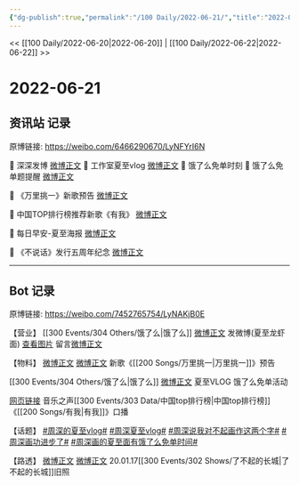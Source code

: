 ```yaml
---
{"dg-publish":true,"permalink":"/100 Daily/2022-06-21/","title":"2022-06-21","created":"2022-12-04T23:20:40.000+08:00","updated":"2023-04-11T14:46:33.000+08:00"}
---
```



<< [[100 Daily/2022-06-20\|2022-06-20]] | [[100 Daily/2022-06-22\|2022-06-22]] >>

# 2022-06-21

## 资讯站 记录

原博链接: https://weibo.com/6466290670/LyNFYrI6N

💫 深深发博 [微博正文](https://m.weibo.cn/6466290670/4782867169416604)
💫 工作室夏至vlog [微博正文](https://m.weibo.cn/6466290670/4782913201115016)
💫 饿了么免单时刻 [](https://m.weibo.cn/6466290670/4782886189795907)
💫 饿了么免单题提醒 [微博正文](https://m.weibo.cn/6466290670/4782889206811056)

💫 《万里挑一》新歌预告 [微博正文](https://m.weibo.cn/6466290670/4782785695583722)

💫 中国TOP排行榜推荐新歌《有我》 [微博正文](https://m.weibo.cn/6466290670/4782938849544129)

💫 每日早安-夏至海报 [微博正文](https://m.weibo.cn/6466290670/4782711271067620)

💫 《不说话》发行五周年纪念 [微博正文](https://m.weibo.cn/6466290670/4782726433735906)

---
## Bot 记录

原博链接: https://weibo.com/7452765754/LyNAKjB0E

【营业】
[[300 Events/304 Others/饿了么\|饿了么]]
[微博正文](https://m.weibo.cn/1736988591/4782865373467470) 发微博(夏至龙虾面)
[查看图片](https://wx1.sinaimg.cn/large/0088n2Pggy1h3g936jf70j30yi07tdgf.jpg) 留言[微博正文](https://m.weibo.cn/1282440983/4782864275608665)

【物料】
[微博正文](https://m.weibo.cn/6896847804/4782782209853025) [微博正文](https://m.weibo.cn/7425544436/4782801318315593) 新歌《[[200 Songs/万里挑一\|万里挑一]]》预告

[[300 Events/304 Others/饿了么\|饿了么]]
[微博正文](https://m.weibo.cn/7478855230/4782911465721488) 夏至VLOG
[](https://m.weibo.cn/1282440983/4782878980571465) 饿了么免单活动

[网页链接](https://weibo.cn/sinaurl?u=https%3A%2F%2Fyspapp.cn%2F2y0) 音乐之声[[300 Events/303 Data/中国top排行榜\|中国top排行榜]]《[[200 Songs/有我\|有我]]》口播

【话题】
[#周深的夏至vlog#](https://s.weibo.com/weibo?q=%23%E5%91%A8%E6%B7%B1%E7%9A%84%E5%A4%8F%E8%87%B3vlog%23)
[#周深夏至vlog#](https://s.weibo.com/weibo?q=%23%E5%91%A8%E6%B7%B1%E5%A4%8F%E8%87%B3vlog%23)
[#周深说我对不起画作这两个字#](https://s.weibo.com/weibo?q=%23%E5%91%A8%E6%B7%B1%E8%AF%B4%E6%88%91%E5%AF%B9%E4%B8%8D%E8%B5%B7%E7%94%BB%E4%BD%9C%E8%BF%99%E4%B8%A4%E4%B8%AA%E5%AD%97%23)
[#周深画功进步了#](https://s.weibo.com/weibo?q=%23%E5%91%A8%E6%B7%B1%E7%94%BB%E5%8A%9F%E8%BF%9B%E6%AD%A5%E4%BA%86%23)
[#周深画的夏至面有饿了么免单时间#](https://s.weibo.com/weibo?q=%23%E5%91%A8%E6%B7%B1%E7%94%BB%E7%9A%84%E5%A4%8F%E8%87%B3%E9%9D%A2%E6%9C%89%E9%A5%BF%E4%BA%86%E4%B9%88%E5%85%8D%E5%8D%95%E6%97%B6%E9%97%B4%23)

【路透】
[微博正文](https://m.weibo.cn/7655564344/4782816565395768) [微博正文](https://m.weibo.cn/7655564344/4782833522969935) 20.01.17[[300 Events/302 Shows/了不起的长城\|了不起的长城]]旧照
